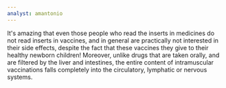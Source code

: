 ```yaml
---
analyst: amantonio
---
```


It's amazing that even those people who read the inserts in medicines do not read inserts in vaccines, and in general are practically not interested in their side effects, despite the fact that these vaccines they give to their healthy newborn children! Moreover, unlike drugs that are taken orally, and are filtered by the liver and intestines, the entire content of intramuscular vaccinations falls completely into the circulatory, lymphatic or nervous systems.
